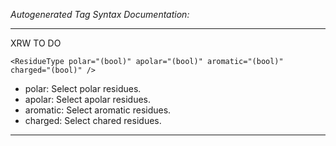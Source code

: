 _Autogenerated Tag Syntax Documentation:_

---
XRW TO DO

```
<ResidueType polar="(bool)" apolar="(bool)" aromatic="(bool)" charged="(bool)" />
```

-   polar: Select polar residues.
-   apolar: Select apolar residues.
-   aromatic: Select aromatic residues.
-   charged: Select chared residues.

---

